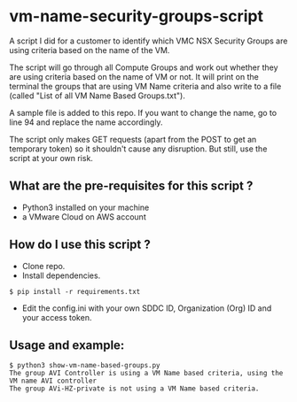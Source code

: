 # vm-name-security-groups-script
A script I did for a customer to identify which VMC NSX Security Groups are using criteria based on the name of the VM.

The script will go through all Compute Groups and work out whether they are using criteria based on the name of VM or not. 
It will print on the terminal the groups that are using VM Name criteria and also write to a file (called "List of all VM Name Based Groups.txt").

A sample file is added to this repo. If you want to change the name, go to line 94 and replace the name accordingly.

The script only makes GET requests (apart from the POST to get an temporary token) so it shouldn't cause any disruption. 
But still, use the script at your own risk.


## What are the pre-requisites for this script ?
- Python3 installed on your machine
- a VMware Cloud on AWS account

## How do I use this script ?
- Clone repo.
- Install dependencies.
```
$ pip install -r requirements.txt
```
- Edit the config.ini with your own SDDC ID,  Organization (Org) ID and your access token.

## Usage and example:

```
$ python3 show-vm-name-based-groups.py
The group AVI Controller is using a VM Name based criteria, using the VM name AVI controller
The group AVi-HZ-private is not using a VM Name based criteria.
```
